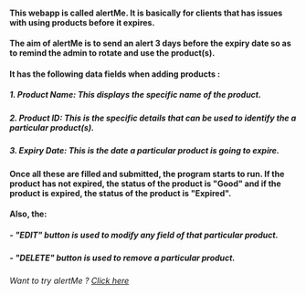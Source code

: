 #### This webapp is called alertMe. It is basically for clients that has issues with using products before it expires. 
#### The aim of alertMe is to send an alert 3 days before the expiry date so as to remind the admin to rotate and use the product(s).
#### It has the following data fields when adding products : 
##### 1. Product Name: This displays the specific name of the product.
##### 2. Product ID: This is the specific details that can be used to identify the a particular product(s).
##### 3. Expiry Date: This is the date a particular product is going to expire.
	
#### Once all these are filled and submitted, the program starts to run. If the product has not expired, the status of the product is "Good"  and if the product is expired, the status of the product is "Expired".
#### Also, the:
##### - "EDIT" button is used to modify any field of that particular product.
#####	- "DELETE" button is used to remove a particular product.
###### Want to try alertMe ? [Click here](https://fawazdeenabimbola.github.io/mystore/)